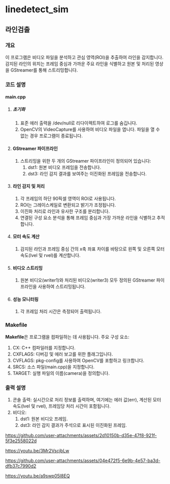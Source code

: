 # linedetect_sim

## 라인검출

### 개요
이 프로그램은 비디오 파일을 분석하고 관심 영역(ROI)을 추출하여 라인을 감지합니다. 감지된 라인의 위치는 프레임 중심과 가까운 주요 라인을 식별하고 원본 및 처리된 영상을 GStreamer를 통해 스트리밍합니다.

### 코드 설명
#### main.cpp
1. ##### 초기화
    1. 표준 에러 출력을 /dev/null로 리다이렉트하여 로그를 숨깁니다.
    2. OpenCV의 VideoCapture를 사용하여 비디오 파일을 엽니다. 파일을 열 수 없는 경우 프로그램이 종료됩니다.

2. #### GStreamer 파이프라인
    1. 스트리밍을 위한 두 개의 GStreamer 파이프라인이 정의되어 있습니다:
        1. dst1: 원본 비디오 프레임을 전송합니다.
        2. dst3: 라인 감지 결과를 보여주는 이진화된 프레임을 전송합니다.

3. #### 라인 감지 및 처리
    1. 각 프레임의 하단 90픽셀 영역이 ROI로 사용됩니다.
    2. ROI는 그레이스케일로 변환되고 밝기가 조정됩니다.
    3. 이진화 처리로 라인과 유사한 구조를 분리합니다.
    4. 연결된 구성 요소 분석을 통해 프레임 중심과 가장 가까운 라인을 식별하고 추적합니다.

4. #### 모터 속도 계산
    1. 감지된 라인과 프레임 중심 간의 x축 좌표 차이를 바탕으로 왼쪽 및 오른쪽 모터 속도(lvel 및 rvel)를 계산합니다.

5. #### 비디오 스트리밍
    1. 원본 비디오(writer1)와 처리된 비디오(writer3) 모두 정의된 GStreamer 파이프라인을 사용하여 스트리밍됩니다.

6. #### 성능 모니터링
    1. 각 프레임 처리 시간은 측정되어 출력됩니다.

### Makefile
**Makefile**은 프로그램을 컴파일하는 데 사용됩니다. 주요 구성 요소:
1. CX: C++ 컴파일러를 지정합니다.
2. CXFLAGS: 디버깅 및 에러 보고를 위한 플래그입니다.
3. CVFLAGS: pkg-config를 사용하여 OpenCV를 포함하고 링크합니다.
4. SRCS: 소스 파일(main.cpp)을 지정합니다.
5. TARGET: 실행 파일의 이름(camera)을 정의합니다.

### 출력 설명
1. 콘솔 출력: 실시간으로 처리 정보를 출력하며, 여기에는 에러 값(err), 계산된 모터 속도(lvel 및 rvel), 프레임당 처리 시간이 포함됩니다.
2. 비디오:
    1. dst1: 원본 비디오 프레임.
    2. dst3: 라인 감지 결과가 주석으로 표시된 이진화된 프레임.



https://github.com/user-attachments/assets/2d10150b-d35e-47f8-921f-5f3e2558022d


https://youtu.be/3Mr2VscjbLw



https://github.com/user-attachments/assets/04e472f5-6e9b-4e57-ba3d-dfb37c7990d2


https://youtu.be/a9swp05I8EQ
